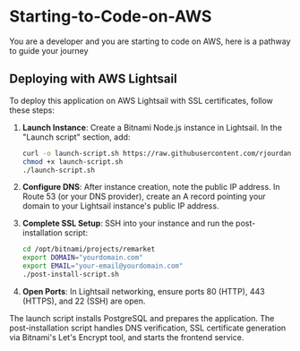# Starting-to-Code-on-AWS
You are a developer and you are starting to code on AWS, here is a pathway to guide your journey

## Deploying with AWS Lightsail

To deploy this application on AWS Lightsail with SSL certificates, follow these steps:

1. **Launch Instance**: Create a Bitnami Node.js instance in Lightsail. In the "Launch script" section, add:
   ```bash
   curl -o launch-script.sh https://raw.githubusercontent.com/rjourdan/Starting-to-Code-on-AWS/step1-monolith-Lightsail/launch-script.sh
   chmod +x launch-script.sh
   ./launch-script.sh
   ```

2. **Configure DNS**: After instance creation, note the public IP address. In Route 53 (or your DNS provider), create an A record pointing your domain to your Lightsail instance's public IP address.

3. **Complete SSL Setup**: SSH into your instance and run the post-installation script:
   ```bash
   cd /opt/bitnami/projects/remarket
   export DOMAIN="yourdomain.com"
   export EMAIL="your-email@yourdomain.com"
   ./post-install-script.sh
   ```

4. **Open Ports**: In Lightsail networking, ensure ports 80 (HTTP), 443 (HTTPS), and 22 (SSH) are open.

The launch script installs PostgreSQL and prepares the application. The post-installation script handles DNS verification, SSL certificate generation via Bitnami's Let's Encrypt tool, and starts the frontend service.
